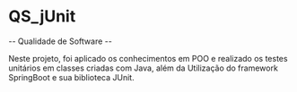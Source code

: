 # QS_jUnit

-- Qualidade de Software --

Neste projeto, foi aplicado os conhecimentos em POO e realizado os testes unitários em classes criadas com Java, além da Utilização do framework SpringBoot e sua biblioteca JUnit.
